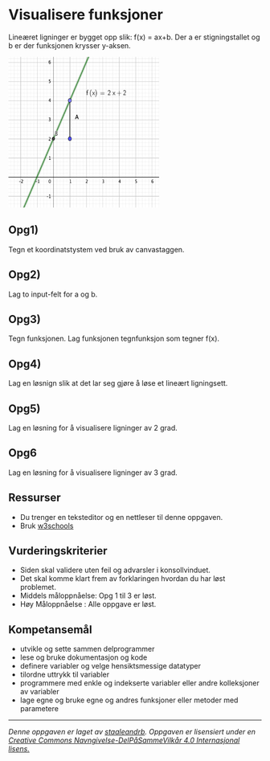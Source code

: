

Visualisere funksjoner
=============
Lineæret ligninger er bygget opp slik: f(x) = ax+b. 
Der a er stigningstallet og b er der funksjonen krysser y-aksen.

<img src="../media/bilder/linear.png" alt="alt text" width="300" height="300">



Opg1)
--------
Tegn et koordinatstystem ved bruk av canvastaggen.

Opg2)
--------
Lag to input-felt for a og b.

Opg3)
--------
Tegn funksjonen. Lag funksjonen tegnfunksjon som tegner f(x).

Opg4)
--------
Lag en løsnign slik at det lar seg gjøre å løse et lineært ligningsett.

Opg5)
--------
Lag en løsning for å visualisere ligninger av 2 grad.

Opg6
--------
Lag en løsning for å visualisere ligninger av 3 grad.


Ressurser
---------

* Du trenger en teksteditor og en nettleser til denne oppgaven.
* Bruk [w3schools](http://www.w3schools.com/js/)


Vurderingskriterier
-------------------

* Siden skal validere uten feil og advarsler i konsollvinduet.
* Det skal komme klart frem av forklaringen hvordan du har løst problemet.
* Middels måloppnåelse: Opg 1 til 3 er løst.
* Høy Måloppnåelse : Alle oppgave er løst.

Kompetansemål
-------------

* utvikle og sette sammen delprogrammer
* lese og bruke dokumentasjon og kode
* definere variabler og velge hensiktsmessige datatyper
* tilordne uttrykk til variabler
* programmere med enkle og indekserte variabler eller andre kolleksjoner av variabler
* lage egne og bruke egne og andres funksjoner eller metoder med parametere

---
_Denne oppgaven er laget av [staaleandrb](https://github.com/staaleandrb). 
Oppgaven er lisensiert under en [Creative Commons Navngivelse-DelPåSammeVilkår 4.0 Internasjonal lisens.
](http://creativecommons.org/licenses/by-sa/4.0/)_

